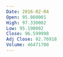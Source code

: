 ```yaml
---
Date: 2016-02-04
Open: 95.860001
High: 97.330002
Low: 95.190002
Close: 96.599998
Adj Close: 92.76918
Volume: 46471700
---
```

